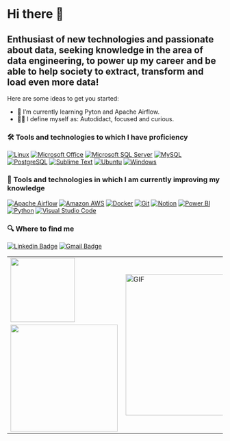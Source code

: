 # Hi there 👋

## Enthusiast of new technologies and passionate about data, seeking knowledge in the area of data engineering, to power up my career and be able to help society to extract, transform and load even more data!

Here are some ideas to get you started:

- 🌱 I’m currently learning Pyton and Apache Airflow.
- 🥷🏼 I define myself as: Autodidact, focused and curious.

### 🛠  Tools and technologies to which I have proficiency
[![Linux](https://img.shields.io/badge/Linux-282C34?&message=Linux&logo=Linux&logoColor=FFFFFF)](https://www.linuxfoundation.org)
[![Microsoft Office](https://img.shields.io/badge/Microsoft_Office-282C34?&message=Microsoft_Office&logo=Microsoft+Office&logoColor=D83B01)](https://office.com)
[![Microsoft SQL Server](https://img.shields.io/badge/MS_SQL_Server-282C34?&message=Microsoft_SQL_Server&logo=Microsoft+SQL+Server&logoColor=FE7A16)](https://www.microsoft.com/sql-server)
[![MySQL](https://img.shields.io/badge/MySQL-282C34?&message=MySQL&logo=MySQL&logoColor=0078D6)](https://mysql.com)
[![PostgreSQL](https://img.shields.io/badge/PostgreSQL-282C34?&message=PostgreSQL&logo=PostgreSQL&logoColor=3776AB)](https://www.postgresql.org)
[![Sublime Text](https://img.shields.io/badge/Sublime_Text-282C34?&message=Sublime_Text&logo=Sublime+Text&logoColor=FE7A16)](https://sublimetext.com)
[![Ubuntu](https://img.shields.io/badge/Ubuntu-282C34?&message=Ubuntu&logo=Ubuntu&logoColor=FE7A16)](https://ubuntu.com)
[![Windows](https://img.shields.io/badge/Windows-282C34?&message=Windows&logo=Windows&logoColor=0078D6)](https://www.microsoft.com/windows/)

### 📖  Tools and technologies in which I am currently improving my knowledge
[![Apache Airflow](https://img.shields.io/badge/Apache_Airflow-282C34?&message=Apache_Airflow&logo=Apache+Airflow&logoColor=FFFFFF)](https://airflow.apache.org)
[![Amazon AWS](https://img.shields.io/badge/Amazon_AWS-282C34?&message=Amazon_AWS&logo=Amazon+AWS&logoColor=FE7A16)](https://aws.amazon.com)
[![Docker](https://img.shields.io/badge/Docker-282C34?&message=Docker&logo=Docker&logoColor=2496ED)](https://docker.com)
[![Git](https://img.shields.io/badge/Git-282C34?&message=Git&logo=Git&logoColor=F05032)](https://git-scm.com)
[![Notion](https://img.shields.io/badge/Notion-282C34?&message=Notion&logo=Notion&logoColor=FFFFFF)](https://www.notion.so)
[![Power BI](https://img.shields.io/badge/Power_BI-282C34?&message=Power_BI&logo=Power+BI&logoColor=yellow)](https://powerbi.microsoft.com)
[![Python](https://img.shields.io/badge/Python-282C34?&message=Python&logo=Python&logoColor=3776AB)](https://www.python.org)
[![Visual Studio Code](https://img.shields.io/badge/VS_Code-282C34?&message=Visual_Studio_Code&logo=Visual+Studio+Code&logoColor=007ACC)](https://code.visualstudio.com)

### 🔍  Where to find me
[![Linkedin Badge](https://img.shields.io/badge/-LinkedIn-blue?style=for-the-badge&logo=Linkedin&logoColor=white&link=https://www.linkedin.com/in/cassiano-sampaio-descovi-3b45b6a0)](https://www.linkedin.com/in/cassiano-sampaio-descovi-3b45b6a0)
[![Gmail Badge](https://img.shields.io/badge/-Gmail-c14438?style=for-the-badge&logo=Gmail&logoColor=white&link=mailto:email@cassianodescovi.com.br)](mailto:email@cassianodescovi.com.br)

<table align='center'>
<tbody>
  <tr>
    <td class="tg-0pky"> <!-- Card -->
      <img height='150' src='https://github-readme-stats.vercel.app/api/top-langs/?username=cassianodescovi&layout=compact'></td>
    <td rowspan="2" class="tg-0pky"><img align="right" alt="GIF" src="https://github.com/cassianodescovi/cassianodescovi/blob/main/code.gif?raw=true" width="550" height="330"/></td>
  </tr>
  <tr>
    <td class="tg-0pky"><img height='250' src='https://github-readme-stats.vercel.app/api?username=cassianodescovi&show_icons=true&layout=compact'></td>
  </tr>
</tbody>
</table>
